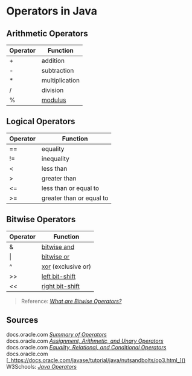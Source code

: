 # Operators in Java

## Arithmetic Operators
| Operator | Function |
| -------- | -------- |
| + | addition |
| - | subtraction |
| * | multiplication |
| / | division |
| % | [modulus](https://en.wikipedia.org/wiki/Modular_arithmetic) |

## Logical Operators
| Operator | Function |
| -------- | -------- |
| == | equality |
| != | inequality |
| < | less than|
| > | greater than |
| <= | less than or equal to |
| >= | greater than or equal to |

## Bitwise Operators
| Operator | Function |
| -------- | -------- |
| & | [bitwise and](https://www.programiz.com/java-programming/bitwise-operators#and) |
| \| | [bitwise or](https://www.programiz.com/java-programming/bitwise-operators#or) |
| ^ | [xor](https://en.wikipedia.org/wiki/Exclusive_or) (exclusive or) |
| >> | [left bit-shift](https://www.interviewcake.com/concept/java/bit-shift) |
| << | [right bit-shift](https://www.interviewcake.com/concept/java/bit-shift) |
> Reference: [_What are Bitwise Operators?_](https://www.geeksforgeeks.org/bitwise-operators-in-java/)

## Sources
docs.oracle.com [_Summary of Operators_](https://docs.oracle.com/javase/tutorial/java/nutsandbolts/opsummary.html) <br />
docs.oracle.com [_Assignment, Arithmetic, and Unary Operators_](https://docs.oracle.com/javase/tutorial/java/nutsandbolts/op1.html) <br />
docs.oracle.com [_Equality, Relational, and Conditional Operators_](https://docs.oracle.com/javase/tutorial/java/nutsandbolts/op2.html) <br />
docs.oracle.com [_https://docs.oracle.com/javase/tutorial/java/nutsandbolts/op3.html_]() <br />
W3Schools: [_Java Operators_](https://www.w3schools.com/java/java_operators.asp) <br />
